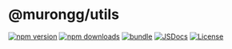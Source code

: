 # @murongg/utils

[![npm version][npm-version-src]][npm-version-href]
[![npm downloads][npm-downloads-src]][npm-downloads-href]
[![bundle][bundle-src]][bundle-href]
[![JSDocs][jsdocs-src]][jsdocs-href]
[![License][license-src]][license-href]

<!-- Badges -->

[npm-version-src]: https://img.shields.io/npm/v/@murongg/utils?style=flat&colorA=080f12&colorB=6e70d4
[npm-version-href]: https://npmjs.com/package/@murongg/utils
[npm-downloads-src]: https://img.shields.io/npm/dm/@murongg/utils?style=flat&colorA=080f12&colorB=6e70d4
[npm-downloads-href]: https://npmjs.com/package/@murongg/utils
[bundle-src]: https://img.shields.io/bundlephobia/minzip/@murongg/utils?style=flat&colorA=080f12&colorB=6e70d4&label=minzip
[bundle-href]: https://bundlephobia.com/result?p=@murongg/utils
[license-src]: https://img.shields.io/github/license/murongg/@murongg/utils.svg?style=flat&colorA=080f12&colorB=6e70d4
[license-href]: https://github.co/@murongg/utils/blob/main/LICENSE
[jsdocs-src]: https://img.shields.io/badge/jsdocs-reference-080f12?style=flat&colorA=080f12&colorB=6e70d4
[jsdocs-href]: https://www.jsdocs.io/package/@murongg/utils
